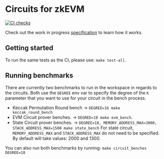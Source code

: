 # Circuits for zkEVM

[![CI checks](https://github.com/appliedzkp/zkevm-circuits/actions/workflows/ci.yml/badge.svg)](https://github.com/appliedzkp/zkevm-circuits/actions/workflows/ci.yml)

Check out the work in progress [specification](https://github.com/appliedzkp/zkevm-specs) to learn how it works.


## Getting started

To run the same tests as the CI, please use: `make test-all`.

## Running benchmarks

There are currently two benchmarks to run in the workspace in regards to the circuits.
Both use the `DEGREE` env var to specify the degree of the `K` parameter that you want 
to use for your circuit in the bench process.
-   Keccak Permutation Round bench -> `DEGREE=16 make keccak_round_bench`
-   EVM Circuit prover benches. -> `DEGREE=18 make evm_bench`.
-   State Circuit prover benches. -> `DEGREE=18, MEMORY_ADDRESS_MAX=3000, STACK_ADDRESS_MAX=1500 make state_bench`
For state circuit, `MEMORY_ADDRESS_MAX` and `STACK_ADDRESS_MAX` do not need to be specified. 
By default will take values: 2000 and 1300.

You can also run both benchmarks by running: `make circuit_benches DEGREE=18`
